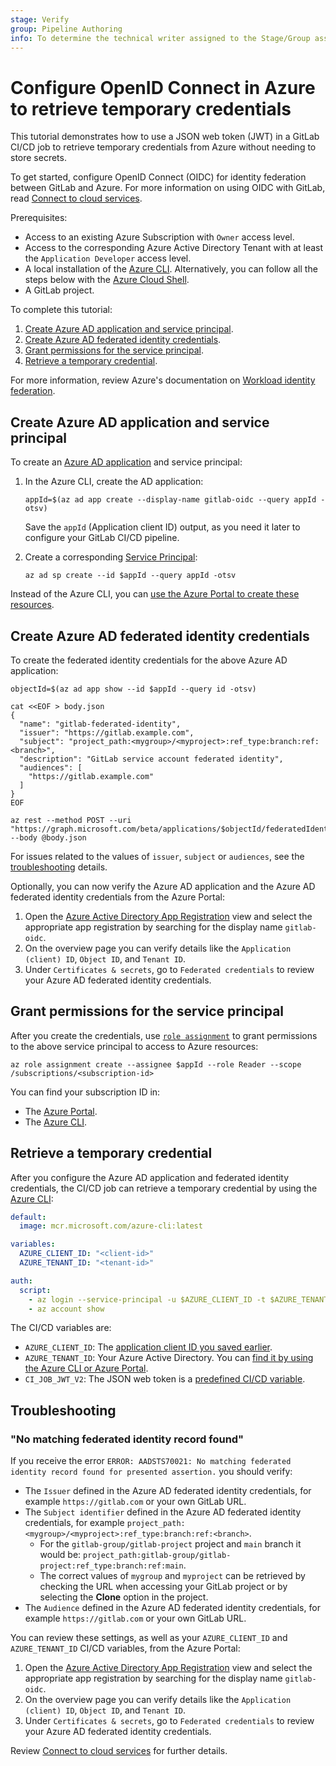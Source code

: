 ```yaml
---
stage: Verify
group: Pipeline Authoring
info: To determine the technical writer assigned to the Stage/Group associated with this page, see https://about.gitlab.com/handbook/product/ux/technical-writing/#assignments
---
```


# Configure OpenID Connect in Azure to retrieve temporary credentials

This tutorial demonstrates how to use a JSON web token (JWT) in a GitLab CI/CD job
to retrieve temporary credentials from Azure without needing to store secrets.

To get started, configure OpenID Connect (OIDC) for identity federation between GitLab and Azure.
For more information on using OIDC with GitLab, read [Connect to cloud services](../index.md).

Prerequisites:

- Access to an existing Azure Subscription with `Owner` access level.
- Access to the corresponding Azure Active Directory Tenant with at least the `Application Developer` access level.
- A local installation of the [Azure CLI](https://learn.microsoft.com/en-us/cli/azure/install-azure-cli).
  Alternatively, you can follow all the steps below with the [Azure Cloud Shell](https://shell.azure.com/).
- A GitLab project.

To complete this tutorial:

1. [Create Azure AD application and service principal](#create-azure-ad-application-and-service-principal).
1. [Create Azure AD federated identity credentials](#create-azure-ad-federated-identity-credentials).
1. [Grant permissions for the service principal](#grant-permissions-for-the-service-principal).
1. [Retrieve a temporary credential](#retrieve-a-temporary-credential).

For more information, review Azure's documentation on [Workload identity federation](https://learn.microsoft.com/en-us/azure/active-directory/develop/workload-identity-federation).

## Create Azure AD application and service principal

To create an [Azure AD application](https://learn.microsoft.com/en-us/cli/azure/ad/app?view=azure-cli-latest#az-ad-app-create)
and service principal:

1. In the Azure CLI, create the AD application:

   ```shell
   appId=$(az ad app create --display-name gitlab-oidc --query appId -otsv)
   ```

   Save the `appId` (Application client ID) output, as you need it later
   to configure your GitLab CI/CD pipeline.

1. Create a corresponding [Service Principal](https://learn.microsoft.com/en-us/cli/azure/ad/sp?view=azure-cli-latest#az-ad-sp-create):

   ```shell
   az ad sp create --id $appId --query appId -otsv
   ```

Instead of the Azure CLI, you can [use the Azure Portal to create these resources](https://learn.microsoft.com/en-us/azure/active-directory/develop/howto-create-service-principal-portal).

## Create Azure AD federated identity credentials

To create the federated identity credentials for the above Azure AD application:

```shell
objectId=$(az ad app show --id $appId --query id -otsv)

cat <<EOF > body.json
{
  "name": "gitlab-federated-identity",
  "issuer": "https://gitlab.example.com",
  "subject": "project_path:<mygroup>/<myproject>:ref_type:branch:ref:<branch>",
  "description": "GitLab service account federated identity",
  "audiences": [
    "https://gitlab.example.com"
  ]
}
EOF

az rest --method POST --uri "https://graph.microsoft.com/beta/applications/$objectId/federatedIdentityCredentials" --body @body.json
```

For issues related to the values of `issuer`, `subject` or `audiences`, see the
[troubleshooting](#troubleshooting) details.

Optionally, you can now verify the Azure AD application and the Azure AD federated
identity credentials from the Azure Portal:

1. Open the [Azure Active Directory App Registration](https://portal.azure.com/#view/Microsoft_AAD_IAM/ActiveDirectoryMenuBlade/~/RegisteredApps)
   view and select the appropriate app registration by searching for the display name `gitlab-oidc`.
1. On the overview page you can verify details like the `Application (client) ID`,
   `Object ID`, and `Tenant ID`.
1. Under `Certificates & secrets`, go to `Federated credentials` to review your
   Azure AD federated identity credentials.

## Grant permissions for the service principal

After you create the credentials, use [`role assignment`](https://learn.microsoft.com/en-us/cli/azure/role/assignment?view=azure-cli-latest#az-role-assignment-create)
to grant permissions to the above service principal to access to Azure resources:

```shell
az role assignment create --assignee $appId --role Reader --scope /subscriptions/<subscription-id>
```

You can find your subscription ID in:

- The [Azure Portal](https://learn.microsoft.com/en-us/azure/azure-portal/get-subscription-tenant-id#find-your-azure-subscription).
- The [Azure CLI](https://learn.microsoft.com/en-us/cli/azure/manage-azure-subscriptions-azure-cli#get-the-active-subscription).

## Retrieve a temporary credential

After you configure the Azure AD application and federated identity credentials,
the CI/CD job can retrieve a temporary credential by using the [Azure CLI](https://learn.microsoft.com/en-us/cli/azure/reference-index?view=azure-cli-latest#az-login):

```yaml
default:
  image: mcr.microsoft.com/azure-cli:latest

variables:
  AZURE_CLIENT_ID: "<client-id>"
  AZURE_TENANT_ID: "<tenant-id>"

auth:
  script:
    - az login --service-principal -u $AZURE_CLIENT_ID -t $AZURE_TENANT_ID --federated-token $CI_JOB_JWT_V2
    - az account show
```

The CI/CD variables are:

- `AZURE_CLIENT_ID`: The [application client ID you saved earlier](#create-azure-ad-application-and-service-principal).
- `AZURE_TENANT_ID`: Your Azure Active Directory. You can
  [find it by using the Azure CLI or Azure Portal](https://learn.microsoft.com/en-us/azure/active-directory/fundamentals/active-directory-how-to-find-tenant).
- `CI_JOB_JWT_V2`: The JSON web token is a [predefined CI/CD variable](../../variables/predefined_variables.md).

## Troubleshooting

### "No matching federated identity record found"

If you receive the error `ERROR: AADSTS70021: No matching federated identity record found for presented assertion.`
you should verify:

- The `Issuer` defined in the Azure AD federated identity credentials, for example
  `https://gitlab.com` or your own GitLab URL.
- The `Subject identifier` defined in the Azure AD federated identity credentials,
  for example `project_path:<mygroup>/<myproject>:ref_type:branch:ref:<branch>`.
  - For the `gitlab-group/gitlab-project` project and `main` branch it would be:
    `project_path:gitlab-group/gitlab-project:ref_type:branch:ref:main`.
  - The correct values of `mygroup` and `myproject` can be retrieved by checking the URL
    when accessing your GitLab project or by selecting the **Clone** option in the project.
- The `Audience` defined in the Azure AD federated identity credentials, for example `https://gitlab.com`
  or your own GitLab URL.

You can review these settings, as well as your `AZURE_CLIENT_ID` and `AZURE_TENANT_ID`
CI/CD variables, from the Azure Portal:

1. Open the [Azure Active Directory App Registration](https://portal.azure.com/#view/Microsoft_AAD_IAM/ActiveDirectoryMenuBlade/~/RegisteredApps)
   view and select the appropriate app registration by searching for the display name `gitlab-oidc`.
1. On the overview page you can verify details like the `Application (client) ID`,
   `Object ID`, and `Tenant ID`.
1. Under `Certificates & secrets`, go to `Federated credentials` to review your
   Azure AD federated identity credentials.

Review [Connect to cloud services](../index.md) for further details.

